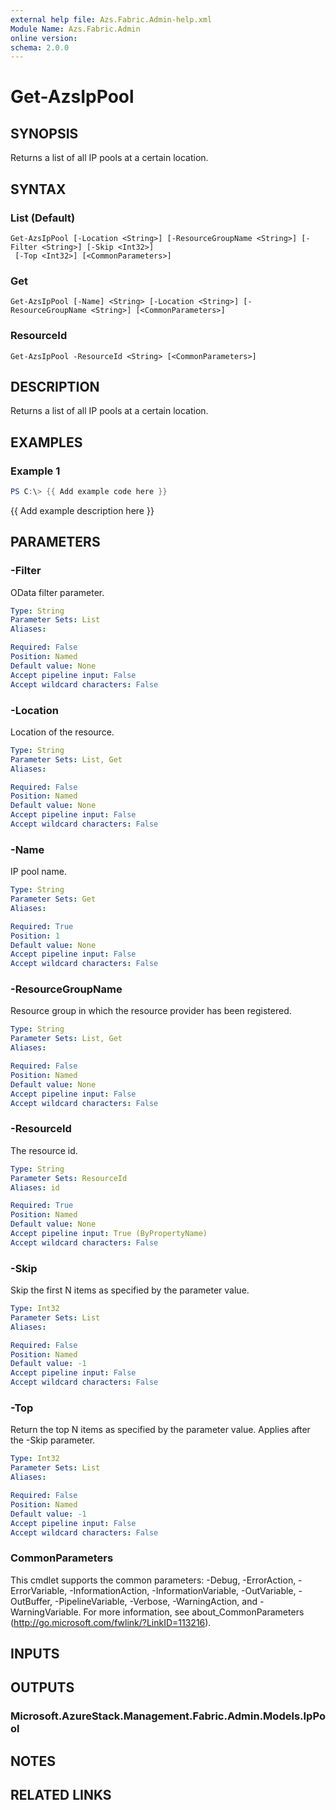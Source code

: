 ```yaml
---
external help file: Azs.Fabric.Admin-help.xml
Module Name: Azs.Fabric.Admin
online version:
schema: 2.0.0
---
```


# Get-AzsIpPool

## SYNOPSIS
Returns a list of all IP pools at a certain location.

## SYNTAX

### List (Default)
```
Get-AzsIpPool [-Location <String>] [-ResourceGroupName <String>] [-Filter <String>] [-Skip <Int32>]
 [-Top <Int32>] [<CommonParameters>]
```

### Get
```
Get-AzsIpPool [-Name] <String> [-Location <String>] [-ResourceGroupName <String>] [<CommonParameters>]
```

### ResourceId
```
Get-AzsIpPool -ResourceId <String> [<CommonParameters>]
```

## DESCRIPTION
Returns a list of all IP pools at a certain location.

## EXAMPLES

### Example 1
```powershell
PS C:\> {{ Add example code here }}
```

{{ Add example description here }}

## PARAMETERS

### -Filter
OData filter parameter.

```yaml
Type: String
Parameter Sets: List
Aliases:

Required: False
Position: Named
Default value: None
Accept pipeline input: False
Accept wildcard characters: False
```

### -Location
Location of the resource.

```yaml
Type: String
Parameter Sets: List, Get
Aliases:

Required: False
Position: Named
Default value: None
Accept pipeline input: False
Accept wildcard characters: False
```

### -Name
IP pool name.

```yaml
Type: String
Parameter Sets: Get
Aliases:

Required: True
Position: 1
Default value: None
Accept pipeline input: False
Accept wildcard characters: False
```

### -ResourceGroupName
Resource group in which the resource provider has been registered.

```yaml
Type: String
Parameter Sets: List, Get
Aliases:

Required: False
Position: Named
Default value: None
Accept pipeline input: False
Accept wildcard characters: False
```

### -ResourceId
The resource id.

```yaml
Type: String
Parameter Sets: ResourceId
Aliases: id

Required: True
Position: Named
Default value: None
Accept pipeline input: True (ByPropertyName)
Accept wildcard characters: False
```

### -Skip
Skip the first N items as specified by the parameter value.

```yaml
Type: Int32
Parameter Sets: List
Aliases:

Required: False
Position: Named
Default value: -1
Accept pipeline input: False
Accept wildcard characters: False
```

### -Top
Return the top N items as specified by the parameter value.
Applies after the -Skip parameter.

```yaml
Type: Int32
Parameter Sets: List
Aliases:

Required: False
Position: Named
Default value: -1
Accept pipeline input: False
Accept wildcard characters: False
```

### CommonParameters
This cmdlet supports the common parameters: -Debug, -ErrorAction, -ErrorVariable, -InformationAction, -InformationVariable, -OutVariable, -OutBuffer, -PipelineVariable, -Verbose, -WarningAction, and -WarningVariable.
For more information, see about_CommonParameters (http://go.microsoft.com/fwlink/?LinkID=113216).

## INPUTS

## OUTPUTS

### Microsoft.AzureStack.Management.Fabric.Admin.Models.IpPool

## NOTES

## RELATED LINKS

